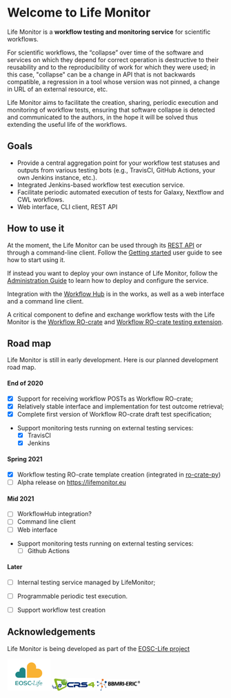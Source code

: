 # Welcome to Life Monitor

Life Monitor is a **workflow testing and monitoring service** for scientific
workflows.  

For scientific workflows, the “collapse” over time of the software and services
on which they depend for correct operation is destructive to their reusability
and to the reproducibility of work for which they were used; in this case,
"collapse" can be a change in API that is not backwards compatible, a regression
in a tool whose version was not pinned, a change in URL of an external resource,
etc.

Life Monitor aims to facilitate the creation, sharing, periodic execution and
monitoring of workflow tests, ensuring that software collapse is detected and
communicated to the authors, in the hope it will be solved thus extending the
useful life of the workflows.


## Goals

* Provide a central aggregation point for your workflow test statuses and outputs
  from various testing bots (e.g., TravisCI, GitHub Actions, your own
  Jenkins instance, etc.).
* Integrated Jenkins-based workflow test execution service.
* Facilitate periodic automated execution of tests for Galaxy, Nextflow and CWL
  workflows.
* Web interface, CLI client, REST API


## How to use it

At the moment, the Life Monitor can be used through its [REST API](lm_api_specs)
or through a command-line client.  Follow the [Getting started](getting_started)
user guide to see how to start using it.

If instead you want to deploy your own instance of Life Monitor, follow the
[Administration Guide](lm_admin_guide) to learn how to deploy and configure the
service.

Integration with the [Workflow Hub](https://workflowhub.eu/) is in the works, as
well as a web interface and a command line client.

A critical component to define and exchange workflow tests with the Life Monitor
is the [Workflow RO-crate](https://about.workflowhub.eu/Workflow-RO-Crate/) and
[Workflow RO-crate testing extension](https://github.com/crs4/life_monitor/wiki/Workflow-Testing-RO-Crate).


## Road map

Life Monitor is still in early development.  Here is our planned development road map.


#### End of 2020
- [x] Support for receiving workflow POSTs as Workflow RO-crate;
- [x] Relatively stable interface and implementation for test outcome retrieval;
- [x] Complete first version of Workflow RO-crate draft test specification;
- Support monitoring tests running on external testing services:
    - [x] TravisCI
    - [x] Jenkins

#### Spring 2021
  - [x] Workflow testing RO-crate template creation (integrated in
        [ro-crate-py](https://github.com/ResearchObject/ro-crate-py))
  - [ ] Alpha release on <https://lifemonitor.eu>

#### Mid 2021
  - [ ] WorkflowHub integration?
  - [ ] Command line client
  - [ ] Web interface
  - Support monitoring tests running on external testing services:
      - [ ] Github Actions

#### Later
  - [ ] Internal testing service managed by LifeMonitor;
  - [ ] Programmable periodic test execution.
  - [ ] Support workflow test creation


## Acknowledgements

Life Monitor is being developed as part of the [EOSC-Life project](https://www.eosc-life.eu/)

<img alt="EOSC-Life Logo" src="https://github.com/crs4/life_monitor/raw/master/docs/logo_EOSC-Life.png" width="100" />
<img alt="CRS4 Logo" src="https://github.com/crs4/life_monitor/raw/master/docs/logo_crs4-transparent.png" width="100" />
<img alt="BBMRI-ERIC Logo" src="https://github.com/crs4/life_monitor/raw/master/docs/logo_bbmri-eric.png" width="100" />
